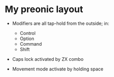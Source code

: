 # My preonic layout

- Modifiers are all tap-hold from the outside; in:
    - Control
    - Option
    - Command
    - Shift

- Caps lock activated by ZX combo
- Movement mode activate by holding space


